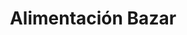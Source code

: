 ---
title: "Alimentación Bazar"
url: /madrid/alimentacion-bazar-calle-del-marques-de-viana/
shop: comodidad
---